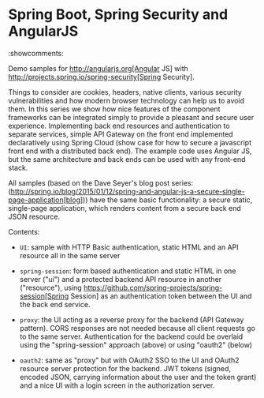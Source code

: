 # Spring Boot, Spring Security and AngularJS
:showcomments:

Demo samples for http://angularjs.org[Angular JS] with http://projects.spring.io/spring-security[Spring Security]. 

Things to consider are cookies, headers, native clients, various security vulnerabilities and how modern browser technology can help us to avoid them. In this series we show how nice features of the component frameworks can be integrated simply to provide a pleasant and secure user experience. Implementing back end resources and authentication to separate services, simple API Gateway on the front end implemented declaratively using Spring Cloud (show case for how to secure a javascript front end with a distributed back end). The example code uses Angular JS, but the same architecture and back ends can be used with any front-end stack.


All samples (based on the Dave Seyer's blog post series: (http://spring.io/blog/2015/01/12/spring-and-angular-js-a-secure-single-page-application[blog])) have the same basic functionality: a secure static, single-page application, which renders content from a secure back end JSON resource.  


Contents: 

* `UI`: sample with HTTP Basic authentication, static HTML and an API resource all in the same server

* `spring-session`: form based authentication and static HTML in one server ("ui") and a protected backend API resource in another ("resource"),  using https://github.com/spring-projects/spring-session[Spring Session] as an authentication token between the UI and the back end service.

* `proxy`: the UI acting as a reverse proxy for the backend (API Gateway pattern). CORS responses are not needed because all client requests go to the same server. Authentication for the backend could be overlaid using the "spring-session" approach (above) or using "oauth2" (below)

* `oauth2`: same as "proxy" but with OAuth2 SSO to the UI and OAuth2 resource server protection for the backend. JWT tokens (signed, encoded JSON, carrying information about the user and the token grant) and a nice UI with a login screen in the authorization server.
